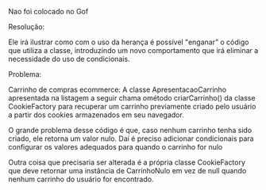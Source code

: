 Nao foi colocado no Gof


Resolução:

Ele irá ilustrar como com o uso da herança é possível "enganar” o
código que utiliza a classe, introduzindo um novo comportamento que irá eliminar
a necessidade do uso de condicionais.

Problema:

Carrinho de compras ecommerce:
A classe ApresentacaoCarrinho apresentada na
listagem a seguir chama ométodo criarCarrinho() da classe CookieFactory
para recuperar um carrinho previamente criado pelo usuário a partir dos cookies
armazenados em seu navegador.

O grande problema desse código é que, caso nenhum
carrinho tenha sido criado, ele retorna um valor nulo. Daí é preciso adicionar
condicionais para configurar os valores adequados para quando o carrinho for nulo

Outra coisa
que precisaria ser alterada é a própria classe CookieFactory que deve retornar
uma instância de CarrinhoNulo em vez de null quando nenhum carrinho do
usuário for encontrado.